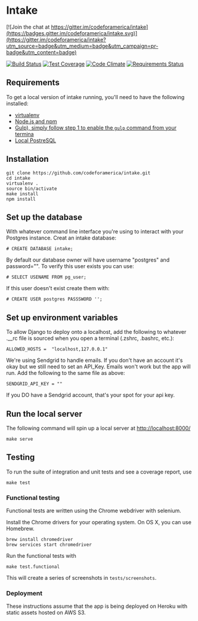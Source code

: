 # Intake

[![Join the chat at https://gitter.im/codeforamerica/intake](https://badges.gitter.im/codeforamerica/intake.svg)](https://gitter.im/codeforamerica/intake?utm_source=badge&utm_medium=badge&utm_campaign=pr-badge&utm_content=badge)

[![Build Status](https://travis-ci.org/codeforamerica/intake.svg?branch=master)](https://travis-ci.org/codeforamerica/intake) [![Test Coverage](https://codeclimate.com/github/codeforamerica/intake/badges/coverage.svg)](https://codeclimate.com/github/codeforamerica/intake/coverage) [![Code Climate](https://codeclimate.com/github/codeforamerica/intake/badges/gpa.svg)](https://codeclimate.com/github/codeforamerica/intake) 
[![Requirements Status](https://requires.io/github/codeforamerica/intake/requirements.svg?branch=master)](https://requires.io/github/codeforamerica/intake/requirements/?branch=master)

## Requirements
To get a local version of intake running, you'll need to have the following installed:
*   [virtualenv](https://github.com/codeforamerica/howto/blob/master/Python-Virtualenv.md)
*   [Node.js and npm](https://github.com/codeforamerica/howto/blob/master/Node.js.md)
*   [Gulp), simply follow step 1 to enable the `gulp` command from your termina](https://github.com/gulpjs/gulp/blob/master/docs/getting-started.md)
*   [Local PostreSQL](https://github.com/codeforamerica/howto/blob/master/PostgreSQL.md)

## Installation

```
git clone https://github.com/codeforamerica/intake.git
cd intake
virtualenv .
source bin/activate
make install
npm install
```

## Set up the database
With whatever command line interface you're using to interact with your Postgres instance. Creat an intake database:

```
# CREATE DATABASE intake;
```

By default our database owner will have username "postgres" and password="".
To verify this user exists you can use:

```
# SELECT USENAME FROM pg_user;
```

If this user doesn't exist create them with:

```
# CREATE USER postgres PASSSWORD '';
```

## Set up environment variables
To allow Django to deploy onto a localhost, add the following to whatever .__rc file is sourced when you open a terminal (.zshrc, .bashrc, etc.):

```
ALLOWED_HOSTS =  "localhost,127.0.0.1"
```

We're using Sendgrid to handle emails. If you don't have an account it's okay but we still need to set an API_Key. Emails won't work but the app will run. Add the following to the same file as above:

```
SENDGRID_API_KEY = ""
```
If you DO have a Sendgrid account, that's your spot for your api key.

## Run the local server

The following command will spin up a local server at [http://localhost:8000/](http://localhost:8000/)

```
make serve
```

## Testing

To run the suite of integration and unit tests and see a coverage report, use
```
make test
```

### Functional testing

Functional tests are written using the Chrome webdriver with selenium.

Install the Chrome drivers for your operating system. On OS X, you can use Homebrew.

```
brew install chromedriver
brew services start chromedriver
```

Run the functional tests with

```
make test.functional
```

This will create a series of screenshots in `tests/screenshots`.

### Deployment

These instructions assume that the app is being deployed on Heroku with static assets hosted on AWS S3.


